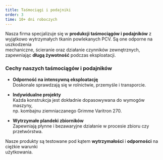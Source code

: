 ```yaml
---
title: Taśmociągi i podajniki
order: 3
time: 10+ dni roboczych
---
```


Nasza firma specjalizuje się w **produkcji taśmociągów i podajników** z  
wyjątkowo wytrzymałych tkanin powlekanych PCV. Są one odporne na uszkodzenia  
mechaniczne, ścieranie oraz działanie czynników zewnętrznych,  
zapewniając **długą żywotność** podczas eksploatacji.

### Cechy naszych taśmociągów i podajników

- **Odporność na intensywną eksploatację**  
  Doskonale sprawdzają się w rolnictwie, przemyśle i transporcie.

- **Indywidualne projekty**  
  Każda konstrukcja jest dokładnie dopasowywana do wymogów maszyny,  
  np. kombajnu ziemniaczanego Grimme Varitron 270.

- **Wytrzymałe plandeki zbiorników**  
  Zapewniają płynne i bezawaryjne działanie w procesie zbioru czy przetwórstwa.

Nasze produkty są testowane pod kątem **wytrzymałości** i **odporności** na ciężkie warunki  
użytkowania.